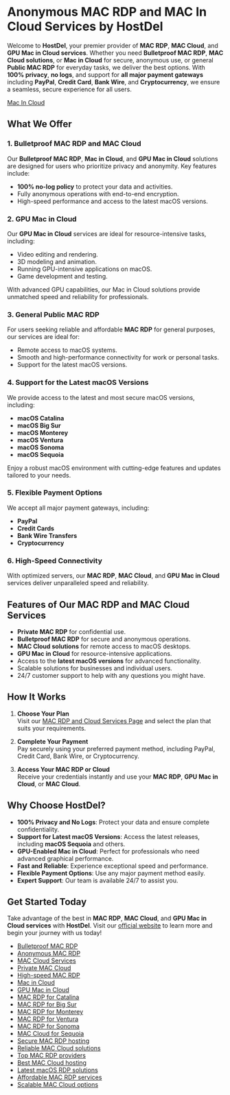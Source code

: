 # Anonymous MAC RDP and MAC In Cloud Services by HostDel

Welcome to **HostDel**, your premier provider of **MAC RDP**, **MAC Cloud**, and **GPU Mac in Cloud services**. Whether you need **Bulletproof MAC RDP**, **MAC Cloud solutions**, or **Mac in Cloud** for secure, anonymous use, or general **Public MAC RDP** for everyday tasks, we deliver the best options. With **100% privacy**, **no logs**, and support for **all major payment gateways** including **PayPal**, **Credit Card**, **Bank Wire**, and **Cryptocurrency**, we ensure a seamless, secure experience for all users.

[Mac In Cloud](https://www.hostdel.com/mac.php)

## What We Offer

### 1. Bulletproof MAC RDP and MAC Cloud  
Our **Bulletproof MAC RDP**, **Mac in Cloud**, and **GPU Mac in Cloud** solutions are designed for users who prioritize privacy and anonymity. Key features include:  
- **100% no-log policy** to protect your data and activities.  
- Fully anonymous operations with end-to-end encryption.  
- High-speed performance and access to the latest macOS versions.

### 2. GPU Mac in Cloud  
Our **GPU Mac in Cloud** services are ideal for resource-intensive tasks, including:  
- Video editing and rendering.  
- 3D modeling and animation.  
- Running GPU-intensive applications on macOS.  
- Game development and testing.  

With advanced GPU capabilities, our Mac in Cloud solutions provide unmatched speed and reliability for professionals.

### 3. General Public MAC RDP  
For users seeking reliable and affordable **MAC RDP** for general purposes, our services are ideal for:  
- Remote access to macOS systems.  
- Smooth and high-performance connectivity for work or personal tasks.  
- Support for the latest macOS versions.

### 4. Support for the Latest macOS Versions  
We provide access to the latest and most secure macOS versions, including:  
- **macOS Catalina**  
- **macOS Big Sur**  
- **macOS Monterey**  
- **macOS Ventura**  
- **macOS Sonoma**  
- **macOS Sequoia**  

Enjoy a robust macOS environment with cutting-edge features and updates tailored to your needs.

### 5. Flexible Payment Options  
We accept all major payment gateways, including:  
- **PayPal**  
- **Credit Cards**  
- **Bank Wire Transfers**  
- **Cryptocurrency**

### 6. High-Speed Connectivity  
With optimized servers, our **MAC RDP**, **MAC Cloud**, and **GPU Mac in Cloud** services deliver unparalleled speed and reliability.

## Features of Our MAC RDP and MAC Cloud Services

- **Private MAC RDP** for confidential use.  
- **Bulletproof MAC RDP** for secure and anonymous operations.  
- **MAC Cloud solutions** for remote access to macOS desktops.  
- **GPU Mac in Cloud** for resource-intensive applications.  
- Access to the **latest macOS versions** for advanced functionality.  
- Scalable solutions for businesses and individual users.  
- 24/7 customer support to help with any questions you might have.  

## How It Works

1. **Choose Your Plan**  
   Visit our [MAC RDP and Cloud Services Page](https://www.hostdel.com/mac.php) and select the plan that suits your requirements.

2. **Complete Your Payment**  
   Pay securely using your preferred payment method, including PayPal, Credit Card, Bank Wire, or Cryptocurrency.

3. **Access Your MAC RDP or Cloud**  
   Receive your credentials instantly and use your **MAC RDP**, **GPU Mac in Cloud**, or **MAC Cloud**.

## Why Choose HostDel?

- **100% Privacy and No Logs**: Protect your data and ensure complete confidentiality.  
- **Support for Latest macOS Versions**: Access the latest releases, including **macOS Sequoia** and others.  
- **GPU-Enabled Mac in Cloud**: Perfect for professionals who need advanced graphical performance.  
- **Fast and Reliable**: Experience exceptional speed and performance.  
- **Flexible Payment Options**: Use any major payment method easily.  
- **Expert Support**: Our team is available 24/7 to assist you.

## Get Started Today

Take advantage of the best in **MAC RDP**, **MAC Cloud**, and **GPU Mac in Cloud services** with **HostDel**. Visit our [official website](https://www.hostdel.com/mac.php) to learn more and begin your journey with us today!

- [Bulletproof MAC RDP](https://www.hostdel.com/mac.php)  
- [Anonymous MAC RDP](https://www.hostdel.com/mac.php)  
- [MAC Cloud Services](https://www.hostdel.com/mac.php)  
- [Private MAC Cloud](https://www.hostdel.com/mac.php)  
- [High-speed MAC RDP](https://www.hostdel.com/mac.php)  
- [Mac in Cloud](https://www.hostdel.com/mac.php)  
- [GPU Mac in Cloud](https://www.hostdel.com/mac.php)  
- [MAC RDP for Catalina](https://www.hostdel.com/mac.php)  
- [MAC RDP for Big Sur](https://www.hostdel.com/mac.php)  
- [MAC RDP for Monterey](https://www.hostdel.com/mac.php)  
- [MAC RDP for Ventura](https://www.hostdel.com/mac.php)  
- [MAC RDP for Sonoma](https://www.hostdel.com/mac.php)  
- [MAC Cloud for Sequoia](https://www.hostdel.com/mac.php)  
- [Secure MAC RDP hosting](https://www.hostdel.com/mac.php)  
- [Reliable MAC Cloud solutions](https://www.hostdel.com/mac.php)  
- [Top MAC RDP providers](https://www.hostdel.com/mac.php)  
- [Best MAC Cloud hosting](https://www.hostdel.com/mac.php)  
- [Latest macOS RDP solutions](https://www.hostdel.com/mac.php)  
- [Affordable MAC RDP services](https://www.hostdel.com/mac.php)  
- [Scalable MAC Cloud options](https://www.hostdel.com/mac.php)
